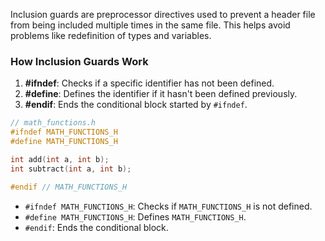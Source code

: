 Inclusion guards are preprocessor directives used to prevent a header file from being included multiple times in the same file. This helps avoid problems like redefinition of types and variables.

### How Inclusion Guards Work

1. **#ifndef**: Checks if a specific identifier has not been defined.
2. **#define**: Defines the identifier if it hasn't been defined previously.
3. **#endif**: Ends the conditional block started by `#ifndef`.
```c
// math_functions.h
#ifndef MATH_FUNCTIONS_H
#define MATH_FUNCTIONS_H

int add(int a, int b);
int subtract(int a, int b);

#endif // MATH_FUNCTIONS_H
```
- `#ifndef MATH_FUNCTIONS_H`: Checks if `MATH_FUNCTIONS_H` is not defined.
- `#define MATH_FUNCTIONS_H`: Defines `MATH_FUNCTIONS_H`.
- `#endif`: Ends the conditional block.